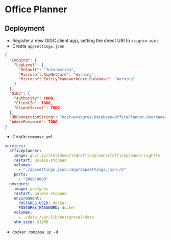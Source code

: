 # Office Planner

## Deployment
- Register a new OIDC client app, setting the direct URI to `/signin-oidc`
- Create `appsettings.json`
```json
{
  "Logging": {
    "LogLevel": {
      "Default": "Information",
      "Microsoft.AspNetCore": "Warning",
      "Microsoft.EntityFrameworkCore.Database": "Warning"
    }
  },
  "OIDC": {
    "Authority": TODO,
    "ClientId": TODO,
    "ClientSecret": TODO
  },
  "DbConnectionString": "Host=postgres;Database=OfficePlanner;Username=docker;Password=docker",
  "AdminPassword": TODO
}
```
- Create `compose.yml`
```yaml
services:
  officeplanner:
    image: ghcr.io/trolldemorted/officeplanner/officeplanner:nightly
    restart: unless-stopped
    volumes:
      - "./appsettings.json:/app/appsettings.json:ro"
    ports:
      - "8080:8080"
  postgres:
    image: postgres
    restart: unless-stopped
    environment:
      POSTGRES_USER: docker
      POSTGRES_PASSWORD: docker
    volumes:
      - ./data:/var/lib/postgresql/data
    shm_size: 512MB
```
- `docker compose up -d`
